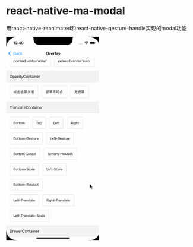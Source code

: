 # react-native-ma-modal
用react-native-reanimated和react-native-gesture-handle实现的modal功能

<img src="./screenshot/overlay.gif" width="250" />
